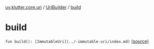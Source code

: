 [uy.klutter.core.uri](../index.md) / [UriBuilder](index.md) / [build](.)


# build

`fun build(): [ImmutableUri](../-immutable-uri/index.md)` [(source)](https://github.com/kohesive/klutter/blob/master/core-jdk6/src/main/kotlin/uy/klutter/core/uri/UriBuilder.kt#L268)


